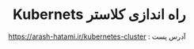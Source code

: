 <div dir="rtl">

# راه اندازی کلاستر Kubernets

آدرس پست : https://arash-hatami.ir/kubernetes-cluster

</div>
